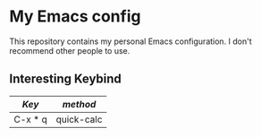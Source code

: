 # My Emacs config

This repository contains my personal Emacs configuration. I don't recommend other people to use.

## Interesting Keybind

|*Key*|*method*|
|---|---|
|C-x \* q|quick-calc|

